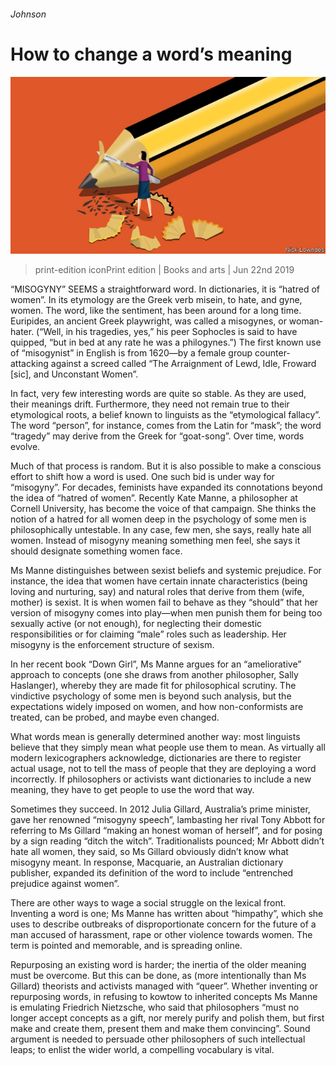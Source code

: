 ###### Johnson

# How to change a word’s meaning 

![image](images/20190622_BKD000_0.jpg) 

> print-edition iconPrint edition | Books and arts | Jun 22nd 2019 

“MISOGYNY” SEEMS a straightforward word. In dictionaries, it is “hatred of women”. In its etymology are the Greek verb misein, to hate, and gyne, women. The word, like the sentiment, has been around for a long time. Euripides, an ancient Greek playwright, was called a misogynes, or woman-hater. (“Well, in his tragedies, yes,” his peer Sophocles is said to have quipped, “but in bed at any rate he was a philogynes.”) The first known use of “misogynist” in English is from 1620—by a female group counter-attacking against a screed called “The Arraignment of Lewd, Idle, Froward [sic], and Unconstant Women”. 

In fact, very few interesting words are quite so stable. As they are used, their meanings drift. Furthermore, they need not remain true to their etymological roots, a belief known to linguists as the “etymological fallacy”. The word “person”, for instance, comes from the Latin for “mask”; the word “tragedy” may derive from the Greek for “goat-song”. Over time, words evolve. 

Much of that process is random. But it is also possible to make a conscious effort to shift how a word is used. One such bid is under way for “misogyny”. For decades, feminists have expanded its connotations beyond the idea of “hatred of women”. Recently Kate Manne, a philosopher at Cornell University, has become the voice of that campaign. She thinks the notion of a hatred for all women deep in the psychology of some men is philosophically untestable. In any case, few men, she says, really hate all women. Instead of misogyny meaning something men feel, she says it should designate something women face. 

Ms Manne distinguishes between sexist beliefs and systemic prejudice. For instance, the idea that women have certain innate characteristics (being loving and nurturing, say) and natural roles that derive from them (wife, mother) is sexist. It is when women fail to behave as they “should” that her version of misogyny comes into play—when men punish them for being too sexually active (or not enough), for neglecting their domestic responsibilities or for claiming “male” roles such as leadership. Her misogyny is the enforcement structure of sexism. 

In her recent book “Down Girl”, Ms Manne argues for an “ameliorative” approach to concepts (one she draws from another philosopher, Sally Haslanger), whereby they are made fit for philosophical scrutiny. The vindictive psychology of some men is beyond such analysis, but the expectations widely imposed on women, and how non-conformists are treated, can be probed, and maybe even changed. 

What words mean is generally determined another way: most linguists believe that they simply mean what people use them to mean. As virtually all modern lexicographers acknowledge, dictionaries are there to register actual usage, not to tell the mass of people that they are deploying a word incorrectly. If philosophers or activists want dictionaries to include a new meaning, they have to get people to use the word that way. 

Sometimes they succeed. In 2012 Julia Gillard, Australia’s prime minister, gave her renowned “misogyny speech”, lambasting her rival Tony Abbott for referring to Ms Gillard “making an honest woman of herself”, and for posing by a sign reading “ditch the witch”. Traditionalists pounced; Mr Abbott didn’t hate all women, they said, so Ms Gillard obviously didn’t know what misogyny meant. In response, Macquarie, an Australian dictionary publisher, expanded its definition of the word to include “entrenched prejudice against women”. 

There are other ways to wage a social struggle on the lexical front. Inventing a word is one; Ms Manne has written about “himpathy”, which she uses to describe outbreaks of disproportionate concern for the future of a man accused of harassment, rape or other violence towards women. The term is pointed and memorable, and is spreading online. 

Repurposing an existing word is harder; the inertia of the older meaning must be overcome. But this can be done, as (more intentionally than Ms Gillard) theorists and activists managed with “queer”. Whether inventing or repurposing words, in refusing to kowtow to inherited concepts Ms Manne is emulating Friedrich Nietzsche, who said that philosophers “must no longer accept concepts as a gift, nor merely purify and polish them, but first make and create them, present them and make them convincing”. Sound argument is needed to persuade other philosophers of such intellectual leaps; to enlist the wider world, a compelling vocabulary is vital. 

